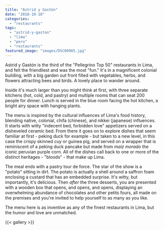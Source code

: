 ```yaml
---
title: "Astrid y Gastón"
date: "2018-10-18"
categories: 
  - "restaurants"
tags: 
  - "astrid-y-gaston"
  - "lima"
  - "peru"
  - "restaurants"
featured_image: "images/DSC00985.jpg"
---
```

Astrid y Gastón is the third of the "Pellegrino Top 50" restaurants in
Lima, and felt the friendliest and was the most "fun." It's in a
magnificent colonial building, with a big garden out front filled with
vegetables, herbs, and flowers attracting bees and birds. A lovely
place to wander around.

Inside it's much larger than you might think at first, with three
separate kitchens (hot, cold, and pastry) and multiple rooms that can
seat 200 people for dinner. Lunch is served in the blue room facing
the hot kitchen, a bright airy space with hanging plants.

The menu is inspired by the cultural influences of Lima's food
history, blending native, colonial, chifa (chinese), and nikkei
(japanese) influences. It starts with witty "indecent bed, forbidden
love" appetizers served on a disheveled ceramic bed. From there it
goes on to explore dishes that seem familiar at first - peking duck
for example - but taken to a new level, in this case the crispy
skinned _cuy_ or guinea pig, and served on a wrapper that is
reminiscent of a peking duck pancake but made from _maíz morado_ the
iconic peruvian purple corn. All of the dishes call back to one or
more of the distinct heritages - "bloods" - that make up Lima.

The meal ends with a pastry tour de force. The star of the show is a
"potato" sitting in dirt. The potato is actually a shell around a
saffron foam enclosing a custard that has an embedded surprise. It's
witty, but importantly, it's delicious. Then _after_ the three
desserts, you are presented with a wooden box that opens, and opens,
and opens, displaying an overwhelming abundance of chocolates and
other petits fours, all made on the premises and you're invited to
help yourself to as many as you like.

The menu here is as inventive as any of the finest restaurants in
Lima, but the humor and love are unmatched.

{{< gallery >}}
